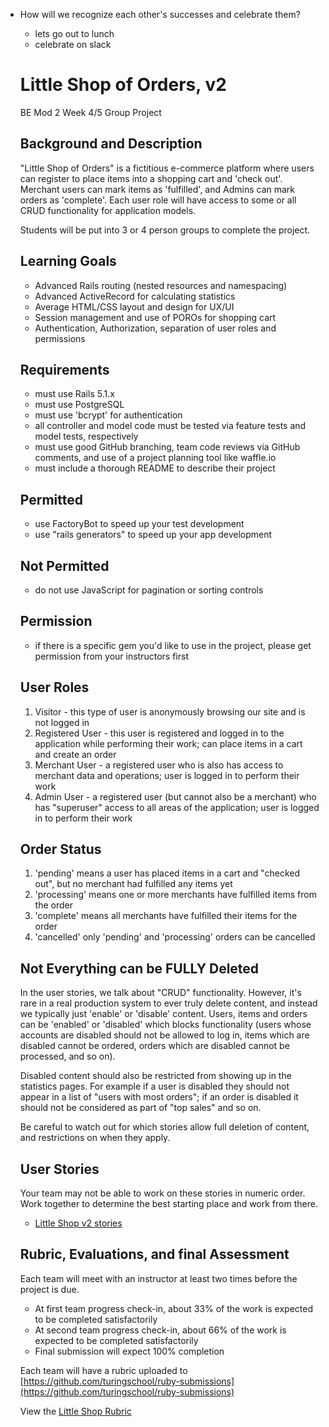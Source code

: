 - How will we recognize each other's successes and celebrate them?
    - lets go out to lunch
    - celebrate on slack
    # Little Shop of Orders, v2
    BE Mod 2 Week 4/5 Group Project
    ## Background and Description
    "Little Shop of Orders" is a fictitious e-commerce platform where users can register to place items into a shopping cart and 'check out'. Merchant users can mark items as 'fulfilled', and Admins can mark orders as 'complete'. Each user role will have access to some or all CRUD functionality for application models.

    Students will be put into 3 or 4 person groups to complete the project.

    ## Learning Goals
    - Advanced Rails routing (nested resources and namespacing)
    - Advanced ActiveRecord for calculating statistics
    - Average HTML/CSS layout and design for UX/UI
    - Session management and use of POROs for shopping cart
    - Authentication, Authorization, separation of user roles and permissions

    ## Requirements
    - must use Rails 5.1.x
    - must use PostgreSQL
    - must use 'bcrypt' for authentication
    - all controller and model code must be tested via feature tests and model tests, respectively
    - must use good GitHub branching, team code reviews via GitHub comments, and use of a project planning tool like waffle.io
    - must include a thorough README to describe their project

    ## Permitted
    - use FactoryBot to speed up your test development
    - use "rails generators" to speed up your app development

    ## Not Permitted
    - do not use JavaScript for pagination or sorting controls

    ## Permission
    - if there is a specific gem you'd like to use in the project, please get permission from your instructors first

    ## User Roles
    1. Visitor - this type of user is anonymously browsing our site and is not logged in
    2. Registered User - this user is registered and logged in to the application while performing their work; can place items in a cart and create an order
    3. Merchant User - a registered user who is also has access to merchant data and operations; user is logged in to perform their work
    4. Admin User - a registered user (but cannot also be a merchant) who has "superuser" access to all areas of the application; user is logged in to perform their work

    ## Order Status
    1. 'pending' means a user has placed items in a cart and "checked out", but no merchant had fulfilled any items yet
    2. 'processing' means one or more merchants have fulfilled items from the order
    3. 'complete' means all merchants have fulfilled their items for the order
    4. 'cancelled' only 'pending' and 'processing' orders can be cancelled

    ## Not Everything can be FULLY Deleted
    In the user stories, we talk about "CRUD" functionality. However, it's rare in a real production system to ever truly delete content, and instead we typically just 'enable' or 'disable' content. Users, items and orders can be 'enabled' or 'disabled' which blocks functionality (users whose accounts are disabled should not be allowed to log in, items which are disabled cannot be ordered, orders which are disabled cannot be processed, and so on).

    Disabled content should also be restricted from showing up in the statistics pages. For example if a user is disabled they should not appear in a list of "users with most orders"; if an order is disabled it should not be considered as part of "top sales" and so on.

    Be careful to watch out for which stories allow full deletion of content, and restrictions on when they apply.

    ## User Stories

    Your team may not be able to work on these stories in numeric order. Work together to determine the best starting place and work from there.

    - [Little Shop v2 stories](https://github.com/turingschool-projects/little_shop_v2/blob/master/stories.md)


    ## Rubric, Evaluations, and final Assessment

    Each team will meet with an instructor at least two times before the project is due.

    - At first team progress check-in, about 33% of the work is expected to be completed satisfactorily
    - At second team progress check-in, about 66% of the work is expected to be completed satisfactorily
    - Final submission will expect 100% completion

    Each team will have a rubric uploaded to [https://github.com/turingschool/ruby-submissions](https://github.com/turingschool/ruby-submissions)


    View the [Little Shop Rubric](LittleShopRubric.pdf)
